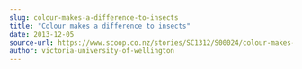 ```yaml
---
slug: colour-makes-a-difference-to-insects
title: "Colour makes a difference to insects"
date: 2013-12-05
source-url: https://www.scoop.co.nz/stories/SC1312/S00024/colour-makes-a-difference-to-insects.htm
author: victoria-university-of-wellington
---
```

